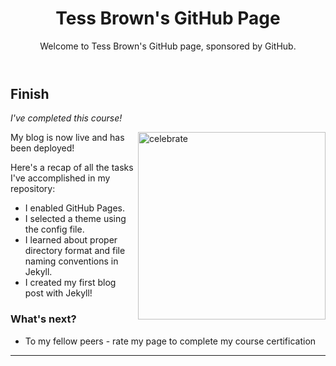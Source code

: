 <header>

<!--
  <<< Author notes: Course header >>>
  Include a 1280×640 image, course title in sentence case, and a concise description in emphasis.
  In your repository settings: enable template repository, add your 1280×640 social image, auto delete head branches.
  Add your open source license, GitHub uses MIT license.
-->

# Tess Brown's GitHub Page

 Welcome to Tess Brown's GitHub page, sponsored by GitHub.

</header>

<!--
  <<< Author notes: Finish >>>
  Review what we learned, ask for feedback, provide next steps.
-->

## Finish

_I've completed this course!_

<img src=https://octodex.github.com/images/constructocat2.jpg alt=celebrate width=300 align=right>

My blog is now live and has been deployed!

Here's a recap of all the tasks I've accomplished in my repository:

- I enabled GitHub Pages.
- I selected a theme using the config file.
- I learned about proper directory format and file naming conventions in Jekyll.
- I created my first blog post with Jekyll!

### What's next?

- To my fellow peers - rate my page to complete my course certification

<footer>

<!--
  <<< Author notes: Footer >>>
  Add a link to get support, GitHub status page, code of conduct, license link.
-->

---


</footer>
